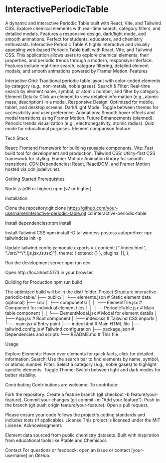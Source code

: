 # InteractivePeriodicTable
A dynamic and interactive Periodic Table built with React, Vite, and Tailwind CSS. Explore chemical elements with real-time search, category filters, and detailed modals. Features a responsive design, dark/light mode, and smooth animations. Perfect for students, educators, and chemistry enthusiasts.
Interactive Periodic Table
A highly interactive and visually appealing web-based Periodic Table built with React, Vite, and Tailwind CSS. This application allows users to explore chemical elements, their properties, and periodic trends through a modern, responsive interface. Features include real-time search, category filtering, detailed element modals, and smooth animations powered by Framer Motion.
Features

Interactive Grid: Traditional periodic table layout with color-coded elements by category (e.g., non-metals, noble gases).
Search & Filter: Real-time search by element name, symbol, or atomic number, and filter by category.
Element Details: Click an element to view detailed information (e.g., atomic mass, description) in a modal.
Responsive Design: Optimized for mobile, tablet, and desktop screens.
Dark/Light Mode: Toggle between themes for accessibility and user preference.
Animations: Smooth hover effects and modal transitions using Framer Motion.
Future Enhancements (planned):
Periodic trends visualization (e.g., electronegativity, atomic radius).
Quiz mode for educational purposes.
Element comparison feature.



Tech Stack

React: Frontend framework for building reusable components.
Vite: Fast build tool for development and production.
Tailwind CSS: Utility-first CSS framework for styling.
Framer Motion: Animation library for smooth transitions.
CDN Dependencies: React, ReactDOM, and Framer Motion hosted via cdn.jsdelivr.net.

Getting Started
Prerequisites

Node.js (v16 or higher)
npm (v7 or higher)

Installation

Clone the repository:git clone https://github.com/your-username/interactive-periodic-table.git
cd interactive-periodic-table


Install dependencies:npm install


Install Tailwind CSS:npm install -D tailwindcss postcss autoprefixer
npx tailwindcss init -p


Update tailwind.config.js:module.exports = {
  content: ["./index.html", "./src/**/*.{js,jsx,ts,tsx}"],
  theme: { extend: {} },
  plugins: [],
};


Run the development server:npm run dev


Open http://localhost:5173 in your browser.

Building for Production
npm run build

The optimized build will be in the dist/ folder.
Project Structure
interactive-periodic-table/
├── public/
│   └── elements.json       # Static element data (optional)
├── src/
│   ├── components/
│   │   ├── ElementTile.jsx # Component for individual element tiles
│   │   ├── PeriodicTable.jsx # Main table component
│   │   └── ElementModal.jsx # Modal for element details
│   ├── App.jsx             # Root component
│   ├── index.css           # Tailwind CSS imports
│   └── main.jsx            # Entry point
├── index.html              # Main HTML file
├── tailwind.config.js      # Tailwind configuration
├── package.json            # Dependencies and scripts
└── README.md               # This file

Usage

Explore Elements: Hover over elements for quick facts, click for detailed information.
Search: Use the search bar to find elements by name, symbol, or atomic number.
Filter: Select a category (e.g., noble gases) to highlight specific elements.
Toggle Theme: Switch between light and dark modes for better visibility.

Contributing
Contributions are welcome! To contribute:

Fork the repository.
Create a feature branch (git checkout -b feature/your-feature).
Commit your changes (git commit -m "Add your feature").
Push to the branch (git push origin feature/your-feature).
Open a pull request.

Please ensure your code follows the project's coding standards and includes tests (if applicable).
License
This project is licensed under the MIT License.
Acknowledgments

Element data sourced from public chemistry datasets.
Built with inspiration from educational tools like Ptable and Chemicool.

Contact
For questions or feedback, open an issue or contact [your-username] on GitHub.
